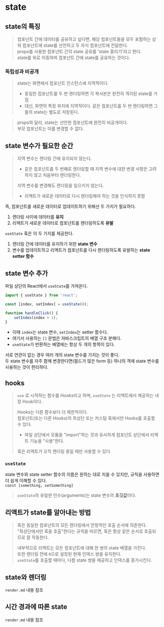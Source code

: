 # state

## state의 특징

> 컴포넌트 간에 데이터를 공유하고 싶다면, 해당 컴포넌트들을 모두 포함하는 상위 컴포넌트에 state를 선언하고 두 자식 컴포넌트에 전달한다.  
> props를 사용한 컴포넌트 간의 state 공유를 'state 올리기'라고 한다.  
> state를 위로 이동하여 컴포넌트 간에 state를 공유하는 것이다.  

### 독립성과 비공개

> state는 화면에서 컴포넌트 인스턴스에 지역적이다. 
>  
> - 동일한 컴포넌트를 두 번 렌더링하면 각 복사본은 완전히 격리된 state를 가짐  
> - 대신, 화면의 특정 위치에 지역적이다. 같은 컴포넌트를 두 번 렌더링하면 그들의 state는 별도로 저장된다.  

> props와 달리, state는 선언한 컴포넌트에 완전히 비공개이다.  
> 부모 컴포넌트는 이를 변경할 수 없다.  


## state 변수가 필요한 순간

> 지역 변수는 렌더링 간에 유지되지 않는다.  
> - 같은 컴포넌트를 두 번째로 렌더링할 때 지역 변수에 대한 변경 사항은 고려하지 않고 처음부터 렌더링한다.  
>  
> 지역 변수를 변경해도 렌더링을 일으키지 않는다.  
> - 리액트가 새로운 데이터로 다시 렌더링해야 하는 것을 인식하지 못함  

즉, 컴포넌트를 새로운 데이터로 업데이트하기 위해선 두 가지가 필요하다.  

1. 렌더링 사이에 데이터를 **유지**  
2. 리액트가 새로운 데이터로 컴포넌트를 렌더링하도록 **유발**  

`useState` 훅은 이 두 가지를 제공한다.  

1. 렌더링 간에 데이터를 유지하기 위한 **state 변수**  
2. 변수를 업데이트하고 리액트가 컴포넌트를 다시 렌더링하도록 유발하는 **state setter 함수**  

## state 변수 추가

파일 상단의 React에서 `useState`를 가져온다.  

```javascript
import { useState } from 'react';

const [index, setIndex] = useState(0);

function handleClick() {
    setIndex(index + 1);
}
```

- 이때 `index`는 state 변수, `setIndex`는 setter 함수다.  
- 여기서 사용하는 `[]` 문법은 자바스크립트의 배열 구조 분해다.  
- `useState`가 반환하는 배열에는 항상 두 개의 항목이 있다.  

서로 연관이 없는 경우 여러 개의 state 변수를 가지는 것이 좋다.  
두 state 변수를 자주 함께 변경한다면(필드가 많은 form 등) 하나의 객체 state 변수를 사용하는 것이 편리하다.  

## hooks

> ```use``` 로 시작하는 함수를 *Hooks*라고 하며, ```useState``` 는 리액트에서 제공하는 내장 Hook이다.  
>  
> Hooks는 다른 함수보다 더 제한적이다.  
> 컴포넌트(또는 다른 Hooks)의 최상단 또는 커스텀 훅에서만 Hooks를 호출할 수 있다.  
> - 파일 상단에서 모듈을 "import"하는 것과 유사하게 컴포넌트 상단에서 리액트 기능을 "사용"한다.  
>  
> 훅은 리액트가 오직 렌더링 중일 때만 사용할 수 있다.  

### `useState`

state 변수와 state setter 함수의 이름은 원하는 대로 지을 수 있지만, 규칙을 사용하면 더 쉽게 이해할 수 있다.  
`const [something, setSomething]`  

> `useState`의 유일한 인수(arguments)는 state 변수의 **초깃값**이다.  

## 리액트가 state를 알아내는 방법

> 훅은 동일한 컴포넌트의 모든 렌더링에서 안정적인 호출 순서에 의존한다.  
> "최상단에서만 훅을 호출"한다는 규칙을 따르면, 훅은 항상 같은 순서로 호출되므로 잘 작동한다.  
>  
> 내부적으로 리액트는 모든 컴포넌트에 대해 한 쌍의 state 배열을 가진다.  
또한 렌더링 전에 `0`으로 설정된 현재 인덱스 쌍을 유지한다.  
> `useState`를 호출할 때마다, 다름 state 쌍을 제공하고 인덱스를 증가시킨다.  

## state와 렌더링

`render.md` 내용 참조

## 시간 경과에 따른 state

`render.md` 내용 참조